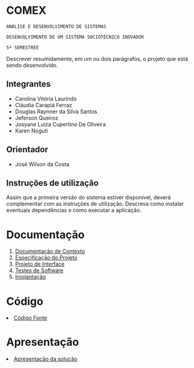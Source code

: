 # COMEX

`ANÁLISE E DESENVOLVIMENTO DE SISTEMAS`

`DESENVOLVIMENTO DE UM SISTEMA SOCIOTÉCNICO INOVADOR`

`5º SEMESTREE`

Descrever resumidamente, em um ou dois parágrafos, o projeto que está sendo desenvolvido.

## Integrantes

* Carolina Vitória Laurindo
* Cláudia Carapiá Ferraz
* Douglas Raynner da Silva Santos
* Jeferson Queiroz
* Josyane Luiza Cupertino De Oliveira
* Karen Noguti

## Orientador

* José Wilson da Costa

## Instruções de utilização

Assim que a primeira versão do sistema estiver disponível, deverá complementar com as instruções de utilização. Descreva como instalar eventuais dependências e como executar a aplicação.

# Documentação

<ol>
<li><a href="docs/01-Documentação de Contexto.md"> Documentação de Contexto</a></li>
<li><a href="docs/02-Especificação do Projeto.md"> Especificação do Projeto</a></li>
<li><a href="docs/03-Projeto de Interface.md"> Projeto de Interface</a></li>
<li><a href="docs/04-Testes de Software.md"> Testes de Software</a></li>
<li><a href="docs/05-Implantação.md"> Implantação</a></li>
</ol>

# Código

<li><a href="src/README.md"> Código Fonte</a></li>

# Apresentação

<li><a href="presentation/README.md"> Apresentação da solução</a></li>
